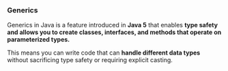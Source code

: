 ### Generics

Generics in Java is a feature introduced in **Java 5** that enables **type safety and allows you to create classes, interfaces, and methods that operate on parameterized types.** 

This means you can write code that can **handle different data types** without sacrificing type safety or requiring explicit casting.